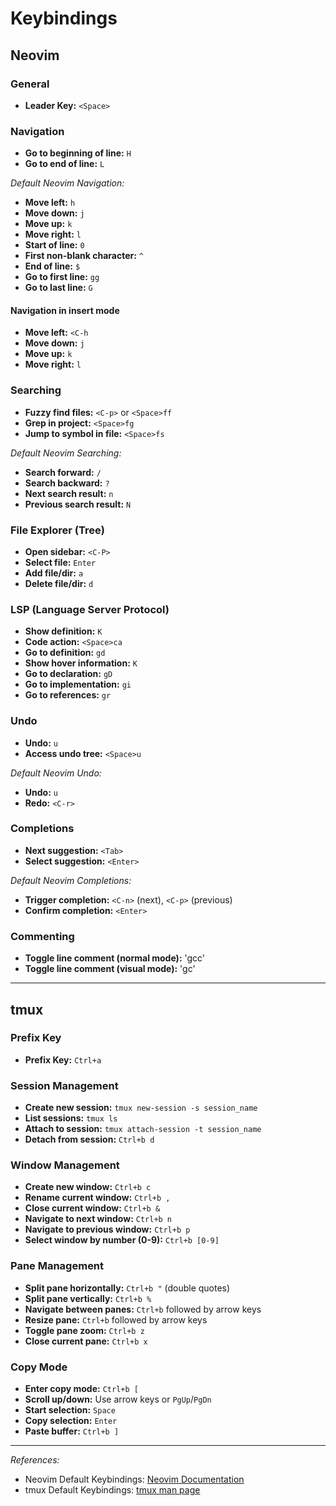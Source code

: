 # Keybindings

## Neovim

### General
- **Leader Key:** `<Space>`

### Navigation
- **Go to beginning of line:** `H`
- **Go to end of line:** `L`

*Default Neovim Navigation:*
- **Move left:** `h`
- **Move down:** `j`
- **Move up:** `k`
- **Move right:** `l`
- **Start of line:** `0`
- **First non-blank character:** `^`
- **End of line:** `$`
- **Go to first line:** `gg`
- **Go to last line:** `G`

#### Navigation in insert mode
- **Move left:** `<C-h`
- **Move down:** `j`
- **Move up:** `k`
- **Move right:** `l`

### Searching
- **Fuzzy find files:** `<C-p>` or `<Space>ff`
- **Grep in project:** `<Space>fg`
- **Jump to symbol in file:** `<Space>fs`

*Default Neovim Searching:*
- **Search forward:** `/`
- **Search backward:** `?`
- **Next search result:** `n`
- **Previous search result:** `N`

### File Explorer (Tree)
- **Open sidebar:** `<C-P>`
- **Select file:** `Enter`
- **Add file/dir:** `a`
- **Delete file/dir:** `d`

### LSP (Language Server Protocol)
- **Show definition:** `K`
- **Code action:** `<Space>ca`
- **Go to definition:** `gd`
- **Show hover information:** `K`
- **Go to declaration:** `gD`
- **Go to implementation:** `gi`
- **Go to references:** `gr`

### Undo
- **Undo:** `u`
- **Access undo tree:** `<Space>u`

*Default Neovim Undo:*
- **Undo:** `u`
- **Redo:** `<C-r>`

### Completions
- **Next suggestion:** `<Tab>`
- **Select suggestion:** `<Enter>`

*Default Neovim Completions:*
- **Trigger completion:** `<C-n>` (next), `<C-p>` (previous)
- **Confirm completion:** `<Enter>`

### Commenting
- **Toggle line comment (normal mode):** 'gcc'
- **Toggle line comment (visual mode):** 'gc'

---

## tmux

### Prefix Key
- **Prefix Key:** `Ctrl+a`

### Session Management
- **Create new session:** `tmux new-session -s session_name`
- **List sessions:** `tmux ls`
- **Attach to session:** `tmux attach-session -t session_name`
- **Detach from session:** `Ctrl+b d`

### Window Management
- **Create new window:** `Ctrl+b c`
- **Rename current window:** `Ctrl+b ,`
- **Close current window:** `Ctrl+b &`
- **Navigate to next window:** `Ctrl+b n`
- **Navigate to previous window:** `Ctrl+b p`
- **Select window by number (0-9):** `Ctrl+b [0-9]`

### Pane Management
- **Split pane horizontally:** `Ctrl+b "` (double quotes)
- **Split pane vertically:** `Ctrl+b %`
- **Navigate between panes:** `Ctrl+b` followed by arrow keys
- **Resize pane:** `Ctrl+b` followed by arrow keys
- **Toggle pane zoom:** `Ctrl+b z`
- **Close current pane:** `Ctrl+b x`

### Copy Mode
- **Enter copy mode:** `Ctrl+b [`
- **Scroll up/down:** Use arrow keys or `PgUp`/`PgDn`
- **Start selection:** `Space`
- **Copy selection:** `Enter`
- **Paste buffer:** `Ctrl+b ]`

---

*References:*
- Neovim Default Keybindings: [Neovim Documentation](https://neovim.io/doc/user/quickref.html)
- tmux Default Keybindings: [tmux man page](https://man7.org/linux/man-pages/man1/tmux.1.html)

